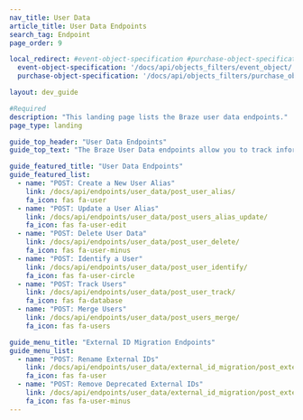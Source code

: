 ```yaml
---
nav_title: User Data
article_title: User Data Endpoints
search_tag: Endpoint
page_order: 9

local_redirect: #event-object-specification #purchase-object-specification
  event-object-specification: '/docs/api/objects_filters/event_object/'
  purchase-object-specification: '/docs/api/objects_filters/purchase_object/'

layout: dev_guide

#Required
description: "This landing page lists the Braze user data endpoints."
page_type: landing

guide_top_header: "User Data Endpoints"
guide_top_text: "The Braze User Data endpoints allow you to track information on your users by logging data about your users that comes from outside your mobile app. You can also use this API to delete users for testing or other purposes. <br> <br> All API endpoints have a data payload limit of 4&nbsp;MB. Attempts to post more data than 4&nbsp;MB will fail with an HTTP 413 Request Entity Too Large. <br> <br> The examples in this section contain the URL https://rest.iad-01.braze.com, but you may need to use a different endpoint URL (e.g., if you are hosted in the Braze EU data center or have a dedicated Braze installation). Your Braze customer success manager will inform you if you should use a different endpoint URL."

guide_featured_title: "User Data Endpoints"
guide_featured_list:
  - name: "POST: Create a New User Alias"
    link: /docs/api/endpoints/user_data/post_user_alias/
    fa_icon: fas fa-user
  - name: "POST: Update a User Alias"
    link: /docs/api/endpoints/user_data/post_users_alias_update/
    fa_icon: fas fa-user-edit
  - name: "POST: Delete User Data"
    link: /docs/api/endpoints/user_data/post_user_delete/
    fa_icon: fas fa-user-minus
  - name: "POST: Identify a User"
    link: /docs/api/endpoints/user_data/post_user_identify/
    fa_icon: fas fa-user-circle
  - name: "POST: Track Users"
    link: /docs/api/endpoints/user_data/post_user_track/
    fa_icon: fas fa-database
  - name: "POST: Merge Users"
    link: /docs/api/endpoints/user_data/post_users_merge/
    fa_icon: fas fa-users

guide_menu_title: "External ID Migration Endpoints"
guide_menu_list:
  - name: "POST: Rename External IDs"
    link: /docs/api/endpoints/user_data/external_id_migration/post_external_ids_rename/
    fa_icon: fas fa-user
  - name: "POST: Remove Deprecated External IDs"
    link: /docs/api/endpoints/user_data/external_id_migration/post_external_ids_remove/
    fa_icon: fas fa-user-minus
---
```

